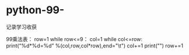 # python-99-
记录学习收获

99乘法表：
row=1
while row<=9：
  col=1 
  while col<=row:
      print(“%d*%d=%d” %(col,row,col*row),end="\t")
      col+=1
  print("")
  row+=1
